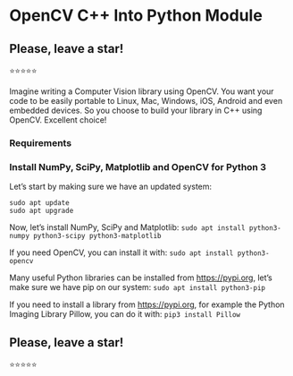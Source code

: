 # OpenCV C++ Into Python Module

## Please, leave a star! 
:star::star::star::star::star:

Imagine writing a Computer Vision library using OpenCV. You want your code to be easily portable to Linux, Mac, Windows, iOS, Android and even embedded devices. So you choose to build your library in C++ using OpenCV. Excellent choice!

### Requirements

### Install NumPy, SciPy, Matplotlib and OpenCV for Python 3

Let’s start by making sure we have an updated system:
```
sudo apt update
sudo apt upgrade
```

Now, let’s install NumPy, SciPy and Matplotlib:
`sudo apt install python3-numpy python3-scipy python3-matplotlib`

If you need OpenCV, you can install it with:
`sudo apt install python3-opencv`

Many useful Python libraries can be installed from https://pypi.org, let’s make sure we have pip on our system:
`sudo apt install python3-pip`

If you need to install a library from https://pypi.org, for example the Python Imaging Library Pillow, you can do it with:
`pip3 install Pillow`

## Please, leave a star! 
:star::star::star::star::star:

